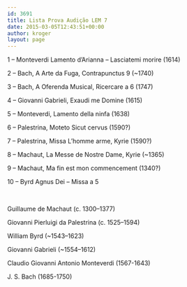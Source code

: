 ```yaml
---
id: 3691
title: Lista Prova Audição LEM 7
date: 2015-03-05T12:43:51+00:00
author: kroger
layout: page
---
```


1 &#8211; Monteverdi Lamento d&#8217;Arianna &#8211; Lasciatemi morire (1614)
  
2 &#8211; Bach, A Arte da Fuga, Contrapunctus 9 (~1740)
  
3 &#8211; Bach, A Oferenda Musical, Ricercare a 6 (1747)
  
4 &#8211; Giovanni Gabrieli, Exaudi me Domine (1615)
  
5 &#8211; Monteverdi, Lamento della ninfa (1638)
  
6 &#8211; Palestrina, Moteto Sicut cervus (1590?)
  
7 &#8211; Palestrina, Missa L&#8217;homme arme, Kyrie (1590?)
  
8 &#8211; Machaut, La Messe de Nostre Dame, Kyrie (~1365)
  
9 &#8211; Machaut, Ma fin est mon commencement (1340?)
  
10 &#8211; Byrd Agnus Dei &#8211; Missa a 5

&nbsp;

Guillaume de Machaut (c. 1300–1377)
  
Giovanni Pierluigi da Palestrina (c. 1525–1594)
  
William Byrd (~1543–1623)
  
Giovanni Gabrieli (~1554–1612)
  
Claudio Giovanni Antonio Monteverdi (1567-1643)
  
J. S. Bach (1685-1750)